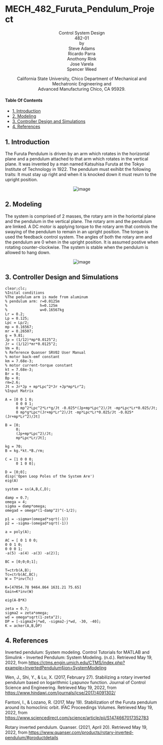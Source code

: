 
# MECH_482_Furuta_Pendulum_Project
<p align="center">
    Control System Design<br/>
    482-01<br/>
    by<br/>
    Steve Adams<br/>
    Ricardo Parra<br/>
    Anothony Rink<br/>
    Jose Varela<br/>
    Spencer Weed
</p>
<p align="center">    
    
    
</p>
<p align="center">   
    California State University, Chico Department of Mechanical and Mechatronic Engineering and<br/>
    Advanced Manufacturing Chico, CA 95929.
</p>

#### Table Of Contents
- [1. Introduction](#1-introduction)
- [2. Modeling](#2-modeling)
- [3. Controller Design and Simulations](#3-controller-design-and-simulations)
- [4. References](#4-references)

## 1. Introduction
The Furuta Pendulum is driven by an arm which rotates in the horizontal plane and a pendulum attached to that arm which rotates in the vertical plane. 
It was invented by a man named Katsuhisa Furuta at the Tokyo Institute of Technology in 1922. The pendulum must exihibt the following traits:
It must stay up right and when it is knocked down it must reurn to the upright position.
    <p align="center">
    ![image](https://user-images.githubusercontent.com/105890564/169443204-9e3a9f59-0557-42bb-a754-14f128b2bf52.png)
</p>
  
## 2. Modeling
The system is comprised of 2 masses, the rotary arm in the horiontal plane and the pendulum in the vertical plane. The rotary arm and the pendulum are limked. A DC motor is applying torque to the rotary arm that controls the swaying of the pendulum to remain in an upright position. The torque is used the feedback control system. The angles of both the rotary arm and the pendulum are 0 when in the upright position. It is assumed postive when rotating counter-clockwise. The system is stable when the pendulum is allowed to hang down.
      <p align="center"> 
    ![image](https://user-images.githubusercontent.com/105890564/169442750-d0dda77b-68c5-478a-b063-23c1a2b1a7ad.png)
  </p>


## 3. Controller Design and Simulations
```
clear;clc;
%Inital conditions 
%The pedulum arm is made from aluminum
% pendulum arm: r=0.0125m
%               h=0.125m
%               w=0.16567kg
Lr = 0.2;
Lp = 0.125;
Lpc = Lp/2;
mp = 0.16567;
mr = 0.26507; 
g = 9.81;
Jp = (1/12)*mp*0.0125^2; 
Jr = (1/12)*mr*0.0125^2;
Vm = 0;
% Reference Quanser SRV02 User Manual
% motor back-emf constant
km = 7.68e-3;
% motor current-torque constant
kt = 7.68e-3;
Br = 0;
Bp = 0;
rm=2.6;
Jt = Jr*Jp + mp*Lpc^2*Jr +Jp*mp*Lr^2;
%Input Matrix

A = [0 0 1 0;
     0 0 0 1;
     0 mp^2*Lpc^2*Lr*g/Jt -0.025*(Jp+mp*Lpc^2)/Jt -mp*Lpc*Lr*0.025/Jt;
     0 mp*g*Lpc*(Jr+mp*Lr^2)/Jt -mp*Lpc*Lr*0.025/Jt -0.025*(Jr+mp*Lr^2)/Jt]

B = [0;
     0;
     (Jp+mp*Lpc^2)/Jt;
     mp*Lpc*Lr/Jt];

kg = 70;
B = kg.*kt.*B./rm;

C = [1 0 0 0;
     0 1 0 0];

D = [0;0];
disp('Open Loop Poles of the System Are')
eig(A)

system = ss(A,B,C,D);

damp = 0.7;
omega = 4;
sigma = damp*omega; 
omegad = omega*(1-damp^2)^(-1/2);

p1 = -sigma+(omegad*sqrt(-1))
p2 = -sigma-(omegad*sqrt(-1))

a = poly(A);

AC = [ 0 1 0 0;
0 0 1 0;
0 0 0 1;
-a(5) -a(4) -a(3) -a(2)];

BC = [0;0;0;1];

T=ctrb(A,B);
Tc=ctrb(AC,BC);
W = T*inv(Tc)

K=[47054.78 9464.864 1631.21 75.65]
Gain=K*inv(W)

eig(A-B*K)

zeta = 0.7;
sigma2 = zeta*omega;
wd = omega*sqrt(1-zeta^2);
DP = [-sigma2+j*wd, -sigma2-j*wd, -30, -40];
K = acker(A,B,DP)
```

## 4. References
Inverted pendulum: System modeling. Control Tutorials for MATLAB and Simulink - Inverted Pendulum: System Modeling. (n.d.). Retrieved May 19, 2022, from https://ctms.engin.umich.edu/CTMS/index.php?example=InvertedPendulum§ion=SystemModeling 

Wen, J., Shi, Y., &amp; Lu, X. (2017, February 27). Stabilizing a rotary inverted pendulum based on logarithmic Lyapunov function. Journal of Control Science and Engineering. Retrieved May 19, 2022, from https://www.hindawi.com/journals/jcse/2017/4091302/ 
    
Fantoni, I., &amp; Lozano, R. (2017, May 19). Stabilization of the Furuta pendulum around its homoclinic orbit. IFAC Proceedings Volumes. Retrieved May 19, 2022, from https://www.sciencedirect.com/science/article/pii/S1474667017352783 

Rotary inverted pendulum. Quanser. (2021, April 20). Retrieved May 19, 2022, from https://www.quanser.com/products/rotary-inverted-pendulum/#productdetails 
    
    
